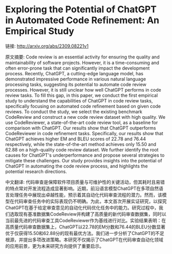 # Exploring the Potential of ChatGPT in Automated Code Refinement: An Empirical Study

链接: http://arxiv.org/abs/2309.08221v1

原文摘要:
Code review is an essential activity for ensuring the quality and
maintainability of software projects. However, it is a time-consuming and often
error-prone task that can significantly impact the development process.
Recently, ChatGPT, a cutting-edge language model, has demonstrated impressive
performance in various natural language processing tasks, suggesting its
potential to automate code review processes. However, it is still unclear how
well ChatGPT performs in code review tasks. To fill this gap, in this paper, we
conduct the first empirical study to understand the capabilities of ChatGPT in
code review tasks, specifically focusing on automated code refinement based on
given code reviews. To conduct the study, we select the existing benchmark
CodeReview and construct a new code review dataset with high quality. We use
CodeReviewer, a state-of-the-art code review tool, as a baseline for comparison
with ChatGPT. Our results show that ChatGPT outperforms CodeReviewer in code
refinement tasks. Specifically, our results show that ChatGPT achieves higher
EM and BLEU scores of 22.78 and 76.44 respectively, while the state-of-the-art
method achieves only 15.50 and 62.88 on a high-quality code review dataset. We
further identify the root causes for ChatGPT's underperformance and propose
several strategies to mitigate these challenges. Our study provides insights
into the potential of ChatGPT in automating the code review process, and
highlights the potential research directions.

中文翻译:
代码审查是保障软件项目质量与可维护性的关键活动，但其耗时且易错的特点常对开发流程造成显著影响。近期，前沿语言模型ChatGPT在多项自然语言处理任务中展现出卓越性能，预示着其自动化代码审查流程的潜力。然而，该模型在代码审查任务中的实际表现仍不明确。为此，本文首次开展实证研究，以探究ChatGPT在基于给定审查意见的自动化代码优化任务中的能力。研究过程中，我们选取现有基准数据集CodeReview并构建了高质量的新代码审查数据集，同时以当前最先进的代码审查工具CodeReviewer作为基线进行对比。实验结果表明：在高质量代码审查数据集上，ChatGPT以22.78的EM分数和76.44的BLEU分数显著优于仅获得15.50和62.88分的现有最优方法。我们进一步分析了ChatGPT的不足根源，并提出多项改进策略。本研究不仅揭示了ChatGPT在代码审查自动化领域的应用前景，更为未来研究方向提供了重要启示。
